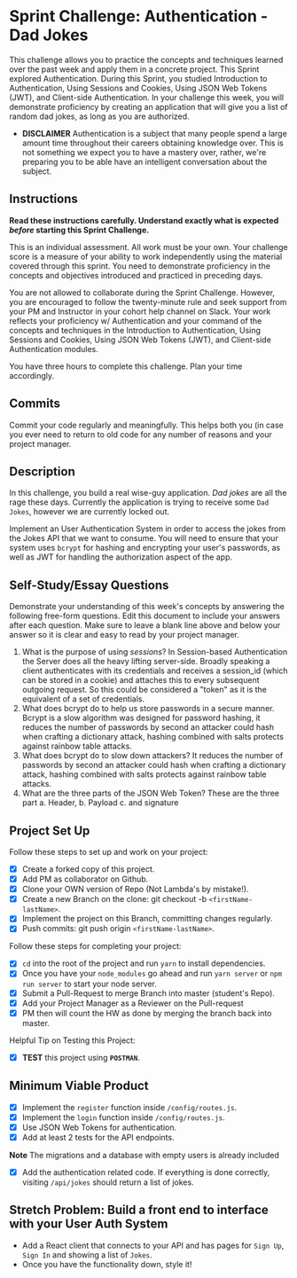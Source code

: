 # Sprint Challenge: Authentication - Dad Jokes

This challenge allows you to practice the concepts and techniques learned over the past week and apply them in a concrete project. This Sprint explored Authentication. During this Sprint, you studied Introduction to Authentication, Using Sessions and Cookies, Using JSON Web Tokens (JWT), and Client-side Authentication. In your challenge this week, you will demonstrate proficiency by creating an application that will give you a list of random dad jokes, as long as you are authorized.

- **DISCLAIMER** Authentication is a subject that many people spend a large amount time throughout their careers obtaining knowledge over. This is not something we expect you to have a mastery over, rather, we're preparing you to be able have an intelligent conversation about the subject.

## Instructions

**Read these instructions carefully. Understand exactly what is expected _before_ starting this Sprint Challenge.**

This is an individual assessment. All work must be your own. Your challenge score is a measure of your ability to work independently using the material covered through this sprint. You need to demonstrate proficiency in the concepts and objectives introduced and practiced in preceding days.

You are not allowed to collaborate during the Sprint Challenge. However, you are encouraged to follow the twenty-minute rule and seek support from your PM and Instructor in your cohort help channel on Slack. Your work reflects your proficiency w/ Authentication and your command of the concepts and techniques in the Introduction to Authentication, Using Sessions and Cookies, Using JSON Web Tokens (JWT), and Client-side Authentication modules.

You have three hours to complete this challenge. Plan your time accordingly.

## Commits

Commit your code regularly and meaningfully. This helps both you (in case you ever need to return to old code for any number of reasons and your project manager.

## Description

In this challenge, you build a real wise-guy application. _Dad jokes_ are all the rage these days. Currently the application is trying to receive some `Dad Jokes`, however we are currently locked out.

Implement an User Authentication System in order to access the jokes from the Jokes API that we want to consume. You will need to ensure that your system uses `bcrypt` for hashing and encrypting your user's passwords, as well as JWT for handling the authorization aspect of the app.

## Self-Study/Essay Questions

Demonstrate your understanding of this week's concepts by answering the following free-form questions. Edit this document to include your answers after each question. Make sure to leave a blank line above and below your answer so it is clear and easy to read by your project manager.

1. What is the purpose of using _sessions_?
In Session-based Authentication the Server does all the heavy lifting server-side. Broadly speaking a client authenticates with its credentials and receives a session_id (which can be stored in a cookie) and attaches this to every subsequent outgoing request. So this could be considered a "token" as it is the equivalent of a set of credentials.
1. What does bcrypt do to help us store passwords in a secure manner.
Bcrypt is a slow algorithm was designed for password hashing, it reduces the number of passwords by second an attacker could hash
when crafting a dictionary attack, hashing combined with salts protects against rainbow table attacks.
1. What does bcrypt do to slow down attackers?
It reduces the number of passwords by second an attacker could hash
when crafting a dictionary attack, hashing combined with salts protects against rainbow table attacks.
1. What are the three parts of the JSON Web Token?
These are the three part
a. Header,
b. Payload 
c. and signature

## Project Set Up

Follow these steps to set up and work on your project:

- [x] Create a forked copy of this project.
- [x] Add PM as collaborator on Github.
- [x] Clone your OWN version of Repo (Not Lambda's by mistake!).
- [x] Create a new Branch on the clone: git checkout -b `<firstName-lastName>`.
- [x] Implement the project on this Branch, committing changes regularly.
- [x] Push commits: git push origin `<firstName-lastName>`.

Follow these steps for completing your project:

- [x] `cd` into the root of the project and run `yarn` to install dependencies.
- [x] Once you have your `node_modules` go ahead and run `yarn server` or `npm run server` to start your node server.
- [x] Submit a Pull-Request to merge <firstName-lastName> Branch into master (student's  Repo).
- [x] Add your Project Manager as a Reviewer on the Pull-request
- [x] PM then will count the HW as done by  merging the branch back into master.

Helpful Tip on Testing this Project:

- [x] **TEST** this project using **`POSTMAN`**.

## Minimum Viable Product

- [x] Implement the `register` function inside `/config/routes.js`.
- [x] Implement the `login` function inside `/config/routes.js`.
- [x] Use JSON Web Tokens for authentication.
- [x] Add at least 2 tests for the API endpoints.

**Note** The migrations and a database with empty users is already included

- [x] Add the authentication related code. If everything is done correctly, visiting `/api/jokes` should return a list of jokes.

## Stretch Problem: Build a front end to interface with your User Auth System

- Add a React client that connects to your API and has pages for `Sign Up`, `Sign In` and showing a list of `Jokes`.
- Once you have the functionality down, style it!
